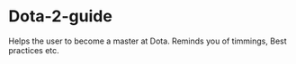 # Dota-2-guide
Helps the user to become a master at Dota. Reminds you of timmings, Best practices etc.
